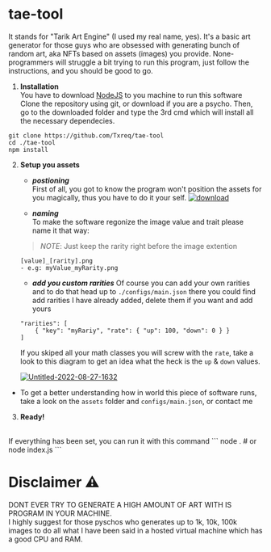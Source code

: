 # tae-tool
It stands for "Tarik Art Engine" (I used my real name, yes). It's a basic  art generator for those guys who are obsessed with generating bunch of random art, aka NFTs based on assets (images) you provide.
None-programmers will struggle a bit trying to run this program, just follow the instructions, and you should be good to go.
1. **Installation**<br/>
You have to download [NodeJS](https://nodejs.org/en/) to you machine to run this software
Clone the repository using git, or download if you are a psycho. Then, go to the downloaded folder and type the 3rd cmd which will install all the necessary dependecies.
```
git clone https://github.com/Txreq/tae-tool
cd ./tae-tool
npm install
```
2. **Setup you assets**<br/>
	- ***postioning***<br/>
First of all, you got to know the program won't position the assets for you magically, thus you have to do it your self.
	<a href="https://imgbb.com/"><img src="https://i.ibb.co/M5VgZH5/download.png" alt="download" border="0"></a>

	- ***naming***<br/>
	To make the software regonize the image value and trait please name it that way:
	 > *NOTE*:  Just keep the rarity right before the image extention
	```
	[value]_[rarity].png
	- e.g: myValue_myRarity.png
	```
	- ***add you custom rarities***
	Of course you can add your own rarities and to do that head up to `./configs/main.json` there you could find add rarities I have already added, delete them if you want and add yours
	```
	"rarities": [
		{ "key": "myRariy", "rate": { "up": 100, "down": 0 } }
	]
	```
	If you skiped all your math classes you will screw with the `rate`, take a look to this diagram to get an idea what the heck is the `up` & `down` values.

	<a href="https://ibb.co/fqd2wvw"><img src="https://i.ibb.co/mb5GW8W/Untitled-2022-08-27-1632.png" alt="Untitled-2022-08-27-1632" border="0"></a><br />
 
- To get a better understanding how in world this piece of software runs, take a look on the `assets` folder and `configs/main.json`, or contact me <br/>

3. **Ready!**
<br/>
If everything has been set, you can run it with this command
```
node .
# or
node index.js
```
<br/>

# Disclaimer ⚠️
DONT EVER TRY TO GENERATE A HIGH AMOUNT OF ART WITH IS PROGRAM IN YOUR MACHINE.
<br/>
I highly suggest for those pyschos who generates up to 1k, 10k, 100k images to do all what I have been said in a hosted virtual machine which has a good CPU and RAM.
